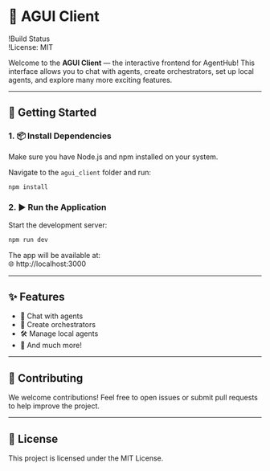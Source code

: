 # 💬 AGUI Client

!Build Status  
!License: MIT

Welcome to the **AGUI Client** — the interactive frontend for AgentHub! This interface allows you to chat with agents, create orchestrators, set up local agents, and explore many more exciting features.

---

## 🚀 Getting Started

### 1. 📦 Install Dependencies

Make sure you have Node.js and npm installed on your system.

Navigate to the `agui_client` folder and run:

```bash
npm install
```

### 2. ▶️ Run the Application

Start the development server:

```bash
npm run dev
```

The app will be available at:  
🌐 http://localhost:3000

---

## ✨ Features

- 💬 Chat with agents  
- 🧠 Create orchestrators  
- 🛠️ Manage local agents  
- 🌟 And much more!

---

## 🤝 Contributing

We welcome contributions! Feel free to open issues or submit pull requests to help improve the project.

---

## 📄 License

This project is licensed under the MIT License.
